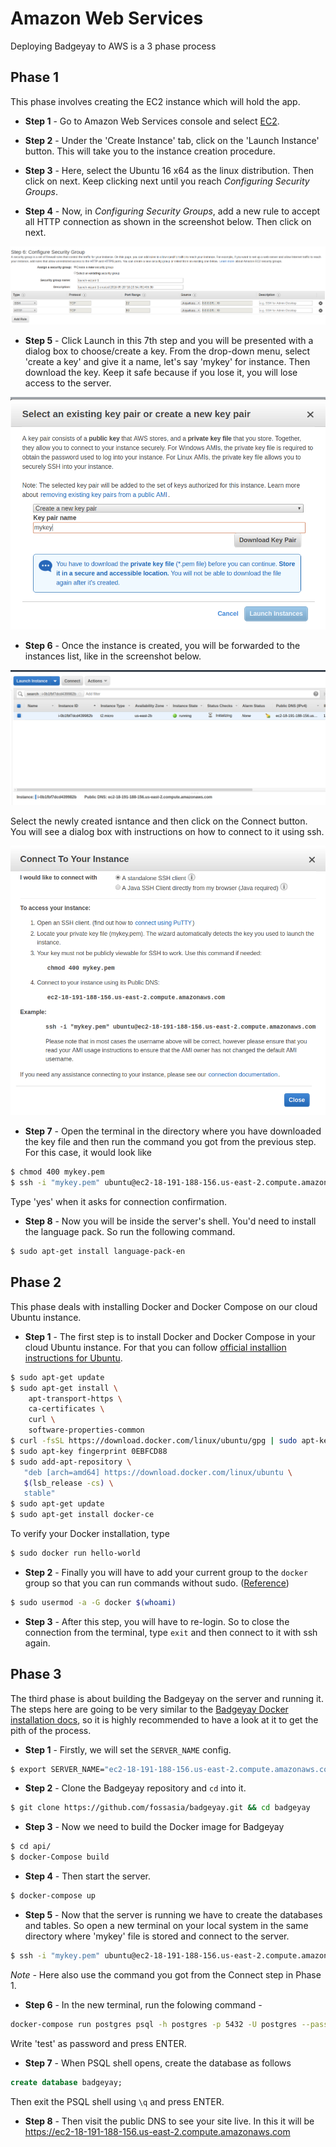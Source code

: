 # Amazon Web Services

Deploying Badgeyay to AWS is a 3 phase process

## Phase 1

This phase involves creating the EC2 instance which will hold the app.

* **Step 1** - Go to Amazon Web Services console and select [EC2](https://console.aws.amazon.com/ec2/).

* **Step 2** - Under the 'Create Instance' tab, click on the 'Launch Instance' button. This will take you to the instance creation procedure.

* **Step 3** - Here, select the Ubuntu 16 x64 as the linux distribution. Then click on next. Keep clicking next until you reach *Configuring Security Groups*.

* **Step 4** - Now, in *Configuring Security Groups*, add a new rule to accept all HTTP connection as shown in the screenshot below. Then click on next.

![aws1](aws/aws1.png)

* **Step 5** - Click Launch in this 7th step and you will be presented with a dialog box to choose/create a key. From the drop-down menu, select 'create a key' and give it a name, let's say 'mykey' for instance.
Then download the key. Keep it safe because if you lose it, you will lose access to the server.

![aws4](aws/aws4.png)

* **Step 6** - Once the instance is created, you will be forwarded to the instances list, like in the screenshot below.

![aws3](aws/aws3.png)

Select the newly created isntance and then click on the Connect button. You will see a dialog box with instructions on how to connect to it using ssh.

![aws2](aws/aws2.png)

* **Step 7** - Open the terminal in the directory where you have downloaded the key file and then run the command you got from the previous step. For this case, it would look like

```sh
$ chmod 400 mykey.pem
$ ssh -i "mykey.pem" ubuntu@ec2-18-191-188-156.us-east-2.compute.amazonaws.com
```

Type 'yes' when it asks for connection confirmation.

* **Step 8** - Now you will be inside the server's shell. You'd need to install the language pack. So run the following command.

```sh
$ sudo apt-get install language-pack-en
```

## Phase 2

This phase deals with installing Docker and Docker Compose on our cloud Ubuntu instance.

* **Step 1** - The first step is to install Docker and Docker Compose in your cloud Ubuntu instance. For that you can follow [official installion instructions for Ubuntu](https://docs.docker.com/engine/installation/linux/ubuntulinux/).

```sh
$ sudo apt-get update
$ sudo apt-get install \
    apt-transport-https \
    ca-certificates \
    curl \
    software-properties-common
$ curl -fsSL https://download.docker.com/linux/ubuntu/gpg | sudo apt-key add -
$ sudo apt-key fingerprint 0EBFCD88
$ sudo add-apt-repository \
   "deb [arch=amd64] https://download.docker.com/linux/ubuntu \
   $(lsb_release -cs) \
   stable"
$ sudo apt-get update
$ sudo apt-get install docker-ce
```

To verify your Docker installation, type

```sh
$ sudo docker run hello-world
```

* **Step 2** - Finally you will have to add your current group to the `docker` group so that you can run commands without sudo.
([Reference](http://docs.aws.amazon.com/AmazonECS/latest/developerguide/docker-basics.html#install_docker))

```sh
$ sudo usermod -a -G docker $(whoami)
```

* **Step 3** - After this step, you will have to re-login. So to close the connection from the terminal, type `exit` and then connect to it with ssh again.

## Phase 3

The third phase is about building the Badgeyay on the server and running it. The steps here are going to be very similar to the [Badgeyay Docker installation docs](docker.md), so it is highly recommended to have a look at it to get the pith of the process.

* **Step 1** - Firstly, we will set the `SERVER_NAME` config.

```sh
$ export SERVER_NAME="ec2-18-191-188-156.us-east-2.compute.amazonaws.com"
```

* **Step 2** - Clone the Badgeyay repository and `cd` into it.

```sh
$ git clone https://github.com/fossasia/badgeyay.git && cd badgeyay
```

* **Step 3** - Now we need to build the Docker image for Badgeyay

```sh
$ cd api/
$ docker-Compose build
```

* **Step 4** - Then start the server.

```sh
$ docker-compose up
```
* **Step 5** - Now that the server is running we have to create the databases and tables. So open a new terminal on your local system in the same directory where 'mykey' file is stored and connect to the server.

```sh
$ ssh -i "mykey.pem" ubuntu@ec2-18-191-188-156.us-east-2.compute.amazonaws.com
```

*Note -* Here also use the command you got from the Connect step in Phase 1.

* **Step 6** - In the new terminal, run the folowing command -

```bash
docker-compose run postgres psql -h postgres -p 5432 -U postgres --password
```

Write 'test' as password and press ENTER.

* **Step 7** - When PSQL shell opens, create the database as follows

```sql
create database badgeyay;
```

Then exit the PSQL shell using `\q` and press ENTER.

* **Step 8** - Then visit the public DNS to see your site live. In this it will be
https://ec2-18-191-188-156.us-east-2.compute.amazonaws.com
